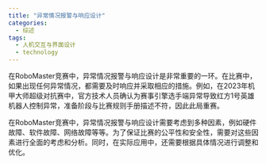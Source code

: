 ```yaml
---  
title: "异常情况报警与响应设计"  
categories:  
  - 综述  
tags: 
  - 人机交互与界面设计 
  - technology  
---  
```


在RoboMaster竞赛中，异常情况报警与响应设计是非常重要的一环。在比赛中，如果出现任何异常情况，都需要及时响应并采取相应的措施。例如，在2023年机甲大师超级对抗赛中，官方技术人员确认为赛事引擎选手端异常导致红方1号英雄机器人控制异常，准备阶段与比赛规则手册描述不符，因此此局重赛。

在RoboMaster竞赛中，异常情况报警与响应设计需要考虑到多种因素，例如硬件故障、软件故障、网络故障等等。为了保证比赛的公平性和安全性，需要对这些因素进行全面的考虑和分析。同时，在实际应用中，还需要根据具体情况进行调整和优化。 
